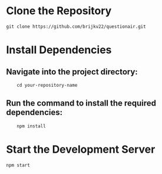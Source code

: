# Clone the Repository
    git clone https://github.com/brijkv22/questionair.git

# Install Dependencies
##     Navigate into the project directory:
        cd your-repository-name
##     Run the command to install the required dependencies:
        npm install

# Start the Development Server
    npm start
